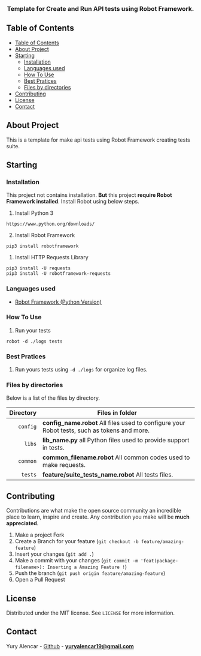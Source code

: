 <br />
<p align="center">
  <h3 align="center">Template for Create and Run API tests using Robot Framework.</h3>
</p>

<!-- TABLE OF CONTENTS -->

## Table of Contents

- [Table of Contents](#table-of-contents)
- [About Project](#about-project)
- [Starting](#starting)
  - [Installation](#installation)
  - [Languages used](#languages-used)
  - [How To Use](#how-to-use)
  - [Best Pratices](#best-pratices)
  - [Files by directories](#files-by-directories)
- [Contributing](#contributing)
- [License](#license)
- [Contact](#contact)

## About Project

This is a template for make api tests using Robot Framework creating tests suite.

## Starting

### Installation

This project not contains installation. **But** this project **require Robot Framework installed**. Install Robot using below steps.

1. Install Python 3
```
https://www.python.org/downloads/
```

2. Install Robot Framework
```
pip3 install robotframework
```

1. Install HTTP Requests Library
```
pip3 install -U requests
pip3 install -U robotframework-requests
```

### Languages used

- [Robot Framework (Python Version)](https://robotframework.org/)

### How To Use

1. Run your tests
```
robot -d ./logs tests
```

### Best Pratices

1. Run yours tests using `-d ./logs` for organize log files.

### Files by directories

Below is a list of the files by directory.

|               Directory | Files in folder                                                               |
| ----------------------: | ----------------------------------------------------------------------------- |
|                `config` | **config_name.robot** All files used to configure your Robot tests, such as tokens and more.  |
|                  `libs` | **lib_name.py** all Python files used to provide support in tests.                            |
|                `common` | **common_filename.robot** All common codes used to make requests.   |
|                 `tests` | **feature/suite_tests_name.robot** All tests files.   |

## Contributing

Contributions are what make the open source community an incredible place to learn, inspire and create. Any contribution you make will be **much appreciated**.
1. Make a project Fork
2. Create a Branch for your feature (`git checkout -b feature/amazing-feature`)
3. Insert your changes (`git add .`)
4. Make a commit with your changes (`git commit -m 'feat(package-filename>): Inserting a Amazing Feature !`)
5. Push the branch (`git push origin feature/amazing-feature`)
6. Open a Pull Request

## License

Distributed under the MIT license. See `LICENSE` for more information.

## Contact

Yury Alencar - [Github](https://github.com/yuryalencar) - **yuryalencar19@gmail.com**
